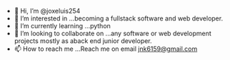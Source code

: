 - 👋 Hi, I’m @joxeluis254
- 👀 I’m interested in ...becoming a fullstack software and web developer.
- 🌱 I’m currently learning ...python
- 💞️ I’m looking to collaborate on ...any software or web development projects  mostly as aback end junior developer.
- 📫 How to reach me ...Reach me on email jnk6159@gmail.com

<!---
joxeluis254/joxeluis254 is a ✨ special ✨ repository because its `README.md` (this file) appears on your GitHub profile.
You can click the Preview link to take a look at your changes.
--->
